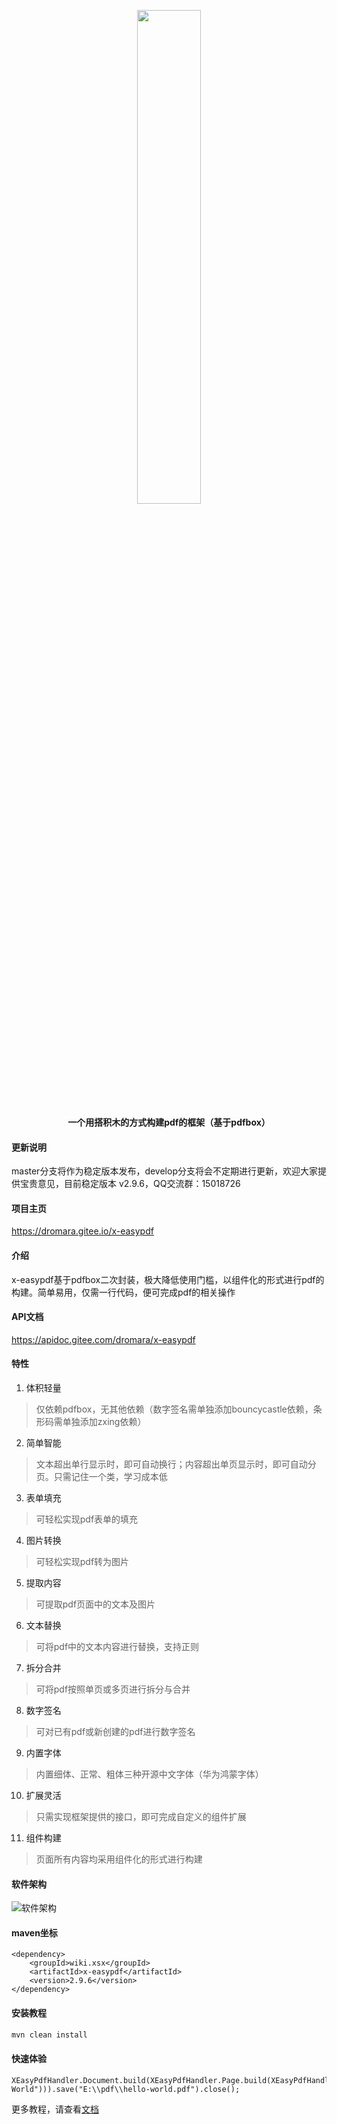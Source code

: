 <p align="center">
	<img src="https://images.gitee.com/uploads/images/2021/0621/111332_1f43ae97_1494292.png" width="45%">
</p>
<p align="center">
	<strong>一个用搭积木的方式构建pdf的框架（基于pdfbox）</strong>
</p>

#### 更新说明
master分支将作为稳定版本发布，develop分支将会不定期进行更新，欢迎大家提供宝贵意见，目前稳定版本 v2.9.6，QQ交流群：15018726

#### 项目主页
https://dromara.gitee.io/x-easypdf

#### 介绍
x-easypdf基于pdfbox二次封装，极大降低使用门槛，以组件化的形式进行pdf的构建。简单易用，仅需一行代码，便可完成pdf的相关操作

#### API文档
https://apidoc.gitee.com/dromara/x-easypdf

#### 特性
1. 体积轻量
> 仅依赖pdfbox，无其他依赖（数字签名需单独添加bouncycastle依赖，条形码需单独添加zxing依赖）
2. 简单智能
> 文本超出单行显示时，即可自动换行；内容超出单页显示时，即可自动分页。只需记住一个类，学习成本低
3. 表单填充
> 可轻松实现pdf表单的填充
4. 图片转换
> 可轻松实现pdf转为图片
5. 提取内容
> 可提取pdf页面中的文本及图片
6. 文本替换
> 可将pdf中的文本内容进行替换，支持正则
7. 拆分合并
> 可将pdf按照单页或多页进行拆分与合并
8. 数字签名
> 可对已有pdf或新创建的pdf进行数字签名
9. 内置字体
> 内置细体、正常、粗体三种开源中文字体（华为鸿蒙字体）
10. 扩展灵活
> 只需实现框架提供的接口，即可完成自定义的组件扩展
11. 组件构建
> 页面所有内容均采用组件化的形式进行构建
 
#### 软件架构

![软件架构](https://oscimg.oschina.net/oscnet/up-4639789b72131924e62650113e6cf80597c.png "x-easypdf整体架构")

#### maven坐标
```maven
<dependency>
    <groupId>wiki.xsx</groupId>
    <artifactId>x-easypdf</artifactId>
    <version>2.9.6</version>
</dependency>
```

#### 安装教程
```cmd
mvn clean install
```

#### 快速体验
```
XEasyPdfHandler.Document.build(XEasyPdfHandler.Page.build(XEasyPdfHandler.Text.build("Hello World"))).save("E:\\pdf\\hello-world.pdf").close();
```

更多教程，请查看[文档](https://dromara.gitee.io/x-easypdf)